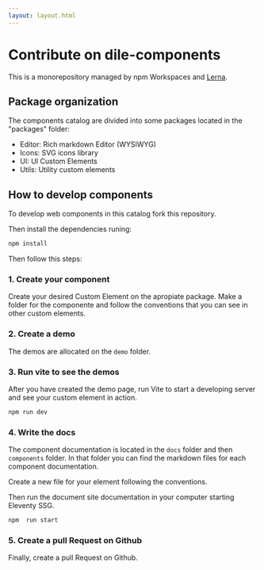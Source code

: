 ```yaml
---
layout: layout.html
---
```


# Contribute on dile-components

This is a monorepository managed by npm Workspaces and [Lerna](https://github.com/lerna/lerna).

## Package organization

The components catalog are divided into some packages located in the "packages" folder:

- Editor: Rich markdown Editor (WYSIWYG)
- Icons: SVG icons library
- UI: UI Custom Elements
- Utils:  Utility custom elements

## How to develop components

To develop web components in this catalog fork this repository.

Then install the dependencies runing:

```bash
npm install
```

Then follow this steps:

### 1. Create your component

Create your desired Custom Element on the apropiate package. Make a folder for the componente and follow the conventions that you can see in other custom elements.

### 2. Create a demo

The demos are allocated on the `demo` folder. 

### 3. Run vite to see the demos

After you have created the demo page, run Vite to start a developing server and see your custom element in action.

```bash
npm run dev
```

### 4. Write the docs

The component documentation is located in the `docs` folder and then `components` folder. In that folder you can find the markdown files for each component documentation.

Create a new file for your element following the conventions. 

Then run the document site documentation in your computer starting Eleventy SSG.

```bash
npm  run start
```

### 5. Create a pull Request on Github

Finally, create a pull Request on Github.